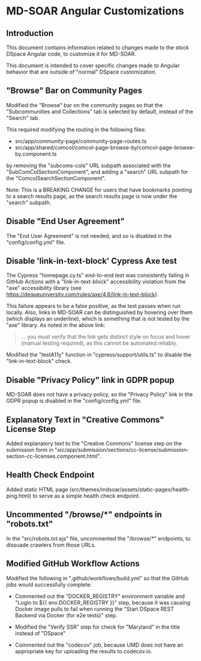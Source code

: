 # MD-SOAR Angular Customizations

## Introduction

This document contains information related to changes made to the stock DSpace
Angular code, to customize it for MD-SOAR.

This document is intended to cover specific changes made to Angular behavior
that are outside of "normal" DSpace customization.

## "Browse" Bar on Community Pages

Modified the "Browse" bar on the community pages so that the
"Subcommunities and Collections" tab is selected by default, instead of the
"Search" tab.

This required modifying the routing in the following files:

* src/app/community-page/community-page-routes.ts
* src/app/shared/comcol/comcol-page-browse-by/comcol-page-browse-by.component.ts

by removing the "subcoms-cols" URL subpath associated with the
"SubComColSectionComponent", and adding a "search" URL subpath for the
"ComcolSearchSectionComponent".

Note: This is a BREAKING CHANGE for users that have bookmarks pointing to a
search results page, as the search results page is now under the "search"
subpath.

## Disable "End User Agreement"

The "End User Agreement" is not needed, and so is disabled in the
"config/config.yml" file.

## Disable 'link-in-text-block' Cypress Axe test

The Cypress "homepage.cy.ts" end-to-end test was consistently failing in GitHub
Actions with a "link-in-text-block" accessibility violation from the "axe"
accessibility library (see
<https://dequeuniversity.com/rules/axe/4.6/link-in-text-block>).

This failure appears to be a false positive, as the test passes when run
locally. Also, links in MD-SOAR can be distinguished by hovering over them
(which displays an underline), which is something that is not tested by the
"axe" library. As noted in the above link:

> ... you must verify that the link gets distinct style on focus and hover
> (manual testing required), as this cannot be automated reliably.

Modified the "testA11y" function in "cypress/support/utils.ts" to disable the
"link-in-text-block" check.

## Disable "Privacy Policy" link in GDPR popup

MD-SOAR does not have a privacy policy, so the "Privacy Policy" link in the
GDPR popup is disabled in the "config/config.yml" file.

## Explanatory Text in "Creative Commons" License Step

Added explanatory text to the "Creative Commons" license step on the submission
form in "src/app/submission/sections/cc-license/submission-section-cc-licenses.component.html".

## Health Check Endpoint

Added static HTML page (src/themes/mdsoar/assets/static-pages/health-ping.html)
to serve as a simple health check endpoint.

## Uncommented "/browse/*" endpoints in "robots.txt"

In the "src/robots.txt.ejs" file, uncommented the "/browse/*" endpoints, to
dissuade crawlers from those URLs.

## Modified GitHub Workflow Actions

Modified the following in ".github/workflows/build.yml" so that the GitHub jobs
would successfully complete:

* Commented out the "DOCKER_REGISTRY" environment variable and
  "Login to ${{ env.DOCKER_REGISTRY }}" step, because it was causing Docker
  image pulls to fail when running the
  "Start DSpace REST Backend via Docker (for e2e tests)" step.

* Modified the "Verify SSR" step for check for "Maryland" in the title instead
  of "DSpace"

* Commented out the "codecov" job, because UMD does not have an appropriate key
  for uploading the results to codecov.io.
